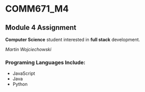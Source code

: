 # COMM671_M4
## Module 4 Assignment

**Computer Science** student interested in **full stack** development.

*Martin Wojciechowski*

### Programing Languages Include:
- JavaScript
- Java
- Python
